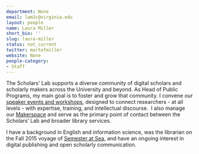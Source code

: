 ```yaml
---
department: None
email: lam2c@virginia.edu
layout: people
name: Laura Miller
short_bio: ''
slug: laura-miller
status: not_current
twitter: martofmiller
website: None
people-category:
- Staff
---
```


The Scholars' Lab supports a diverse community of digital scholars and scholarly makers across the University and beyond. As Head of Public Programs, my main goal is to foster and grow that community. I convene our [speaker events and workshops](http://scholarslab.org/events/), designed to connect researchers - at all levels - with expertise, training, and intellectual discourse.  I also manage our [Makerspace](http://scholarslab.org/makerspace/) and serve as the primary point of contact between the Scholars’ Lab and broader library services.

I have a background in English and information science, was the librarian on the Fall 2015 voyage of [Semester at Sea](http://www.semesteratsea.org/), and have an ongoing interest in digital publishing and open scholarly communication.


